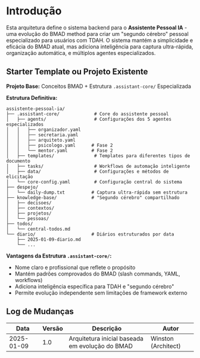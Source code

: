 # Introdução

Esta arquitetura define o sistema backend para o **Assistente Pessoal IA** - uma evolução do BMAD method para criar um "segundo cérebro" pessoal especializado para usuários com TDAH. O sistema mantém a simplicidade e eficácia do BMAD atual, mas adiciona inteligência para captura ultra-rápida, organização automática, e múltiplos agentes especializados.

## Starter Template ou Projeto Existente

**Projeto Base:** Conceitos BMAD + Estrutura `.assistant-core/` Especializada

**Estrutura Definitiva:**
```
assistente-pessoal-ia/
├── .assistant-core/             # Core do assistente pessoal
│   ├── agents/                  # Configurações dos 5 agentes especializados
│   │   ├── organizador.yaml
│   │   ├── secretaria.yaml
│   │   ├── arquiteto.yaml
│   │   ├── psicologo.yaml      # Fase 2
│   │   └── mentor.yaml         # Fase 2
│   ├── templates/               # Templates para diferentes tipos de documento
│   ├── tasks/                   # Workflows de automação inteligente
│   ├── data/                    # Configurações e métodos de elicitação
│   └── core-config.yaml         # Configuração central do sistema
├── despejo/
│   └── daily-dump.txt          # Captura ultra-rápida sem estrutura
├── knowledge-base/             # "Segundo cérebro" compartilhado
│   ├── decisoes/
│   ├── contextos/
│   ├── projetos/
│   └── pessoas/
├── todos/
│   └── central-todos.md
└── diario/                     # Diários estruturados por data
    ├── 2025-01-09-diario.md
    └── ...
```

**Vantagens da Estrutura `.assistant-core/`:**
- Nome claro e profissional que reflete o propósito
- Mantém padrões comprovados do BMAD (slash commands, YAML, workflows)
- Adiciona inteligência específica para TDAH e "segundo cérebro"
- Permite evolução independente sem limitações de framework externo

## Log de Mudanças

| Data | Versão | Descrição | Autor |
|------|---------|-----------|-------|
| 2025-01-09 | 1.0 | Arquitetura inicial baseada em evolução do BMAD | Winston (Architect) |
